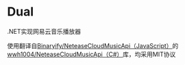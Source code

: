 # Dual
.NET实现网易云音乐播放器

使用翻译自[Binaryify/NeteaseCloudMusicApi（JavaScript）](https://github.com/Binaryify/NeteaseCloudMusicApi)的[wwh1004/NeteaseCloudMusicApi（C#）](https://github.com/wwh1004/NeteaseCloudMusicApi)库，均采用MIT协议
